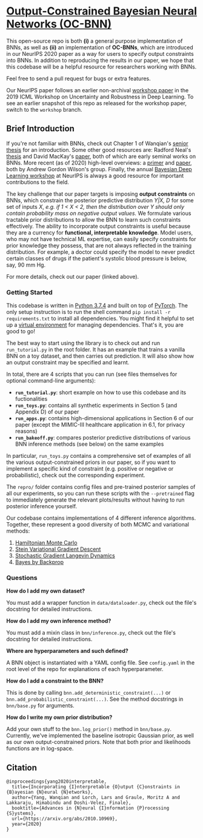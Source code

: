 # [Output-Constrained Bayesian Neural Networks (OC-BNN)](https://arxiv.org/abs/2010.10969)

This open-source repo is both **(i)** a general purpose implementation of BNNs, as well as **(ii)** an implementation of **OC-BNNs**, which are introduced in our NeurIPS 2020 paper as a way for users to specify output constraints into BNNs. In addition to reproducing the results in our paper, we hope that this codebase will be a helpful resource for researchers working with BNNs.

Feel free to send a pull request for bugs or extra features.

Our NeurIPS paper follows an earlier non-archival [workshop paper](https://arxiv.org/abs/1905.06287) in the 2019 ICML Workshop on Uncertainty and Robustness in Deep Learning. To see an earlier snapshot of this repo as released for the workshop paper, switch to the `workshop` branch. 


## Brief Introduction

If you're not familiar with BNNs, check out Chapter 1 of Wanqian's [senior thesis](https://dash.harvard.edu/handle/1/37364721) for an introduction. Some other good resources are: Radford Neal's [thesis](https://citeseerx.ist.psu.edu/viewdoc/download?doi=10.1.1.446.9306&rep=rep1&type=pdf) and David MacKay's [paper](https://pdfs.semanticscholar.org/3ce9/da2d2182a2fbc4b460bdb56d3c34110b3e39.pdf?_ga=2.30467516.2029890183.1609586621-2139722624.1609586621), both of which are early seminal works on BNNs. More recent (as of 2020) high-level overviews: a [primer](https://cims.nyu.edu/~andrewgw/caseforbdl.pdf) and [paper](https://arxiv.org/pdf/2002.08791.pdf), both by Andrew Gordon Wilson's group. Finally, the annual [Bayesian Deep Learning workshop](http://bayesiandeeplearning.org/) at NeurIPS is always a good resource for important contributions to the field.

The key challenge that our paper targets is imposing **output constraints** on BNNs, which constrain the posterior predictive distribution _Y|X, D_ for some set of inputs _X_, _e.g. if 1 < X < 2, then the distribution over Y should only contain probability mass on negative output values._ We formulate various tractable prior distributions to allow the BNN to learn such constraints effectively. The ability to incorporate output constraints is useful because they are a currency for **functional, interpretable knowledge**. Model users, who may not have technical ML expertise, can easily specify constraints for prior knowledge they possess, that are not always reflected in the training distribution. For example, a doctor could specify the model to never predict certain classes of drugs if the patient's systolic blood pressure is below, say, 90 mm Hg.

For more details, check out our paper (linked above).


### Getting Started

This codebase is written in [Python 3.7.4](https://www.python.org/downloads/release/python-374/) and built on top of [PyTorch](https://pytorch.org/). The only setup instruction is to run the shell command `pip install -r requirements.txt` to install all dependencies. You might find it helpful to set up a [virtual environment](https://packaging.python.org/guides/installing-using-pip-and-virtual-environments/) for managing dependencies. That's it, you are good to go!

The best way to start using the library is to check out and run `run_tutorial.py` in the root folder. It has an example that trains a vanilla BNN on a toy dataset, and then carries out prediction. It will also show how an output constraint may be specified and learnt. 

In total, there are 4 scripts that you can run (see files themselves for optional command-line arguments):

- **`run_tutorial.py`**: short example on how to use this codebase and its fuctionalities
- **`run_toys.py`**: contains all synthetic experiments in Section 5 (and Appendix D) of our paper
- **`run_apps.py`**: contains high-dimensional applications in Section 6 of our paper (except the MIMIC-III healthcare application in 6.1, for privacy reasons)
- **`run_bakeoff.py`**: compares posterior predictive distributions of various BNN inference methods (see below) on the same examples

In particular, `run_toys.py` contains a comprehensive set of examples of all the various output-constrained priors in our paper, so if you want to implement a specific kind of constraint (e.g. positive or negative or probabilistic), check out the corresponding experiment.

The `repro/` folder contains config files and pre-trained posterior samples of all our experiments, so you can run these scripts with the `--pretrained` flag to immediately generate the relevant plots/results without having to run posterior inference yourself.

Our codebase contains implementations of 4 different inference algorithms. Together, these represent a good diversity of both MCMC and variational methods:

1. [Hamiltonian Monte Carlo](https://arxiv.org/pdf/1206.1901.pdf)
2. [Stein Variational Gradient Descent](https://arxiv.org/pdf/1608.04471.pdf)
3. [Stochastic Gradient Langevin Dynamics](https://www.ics.uci.edu/~welling/publications/papers/stoclangevin_v6.pdf)
4. [Bayes by Backprop](https://arxiv.org/pdf/1505.05424.pdf)


### Questions

**How do I add my own dataset?**

You must add a wrapper function in `data/dataloader.py`, check out the file's docstring for detailed instructions.

**How do I add my own inference method?**

You must add a mixin class in `bnn/inference.py`, check out the file's docstring for detailed instructions.

**Where are hyperparameters and such defined?**

A BNN object is instantiated with a YAML config file. See `config.yaml` in the root level of the repo for explanations of each hyperparameter.

**How do I add a constraint to the BNN?**

This is done by calling `bnn.add_deterministic_constraint(...)` or `bnn.add_probabilistic_constraint(...)`. See the method docstrings in `bnn/base.py` for arguments.

**How do I write my own prior distribution?**

Add your own stuff to the `bnn.log_prior()` method in `bnn/base.py`. Currently, we've implemented the baseline isotropic Gaussian prior, as well as our own output-constrained priors. Note that both prior and likelihoods functions are in log-space.


## Citation

```
@inproceedings{yang2020interpretable,
  title={Incorporating {I}nterpretable {O}utput {C}onstraints in {B}ayesian {N}eural {N}etworks},
  author={Yang, Wanqian and Lorch, Lars and Graule, Moritz A and Lakkaraju, Himabindu and Doshi-Velez, Finale},
  booktitle={Advances in {N}eural {I}nformation {P}rocessing {S}ystems},
  url={https://arxiv.org/abs/2010.10969},
  year={2020}
}
```


